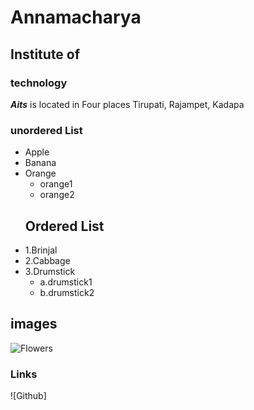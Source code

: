# Annamacharya
## Institute of
### technology 
***Aits*** is located in Four places Tirupati, Rajampet, Kadapa
### unordered List
* Apple 
* Banana
* Orange
    * orange1
    * orange2
    ## Ordered List
* 1.Brinjal
* 2.Cabbage
* 3.Drumstick
   * a.drumstick1
   * b.drumstick2
## images
![Flowers](https://www.pexels.com/photo/red-dahlia-flower-60597/)
### Links
![Github]
